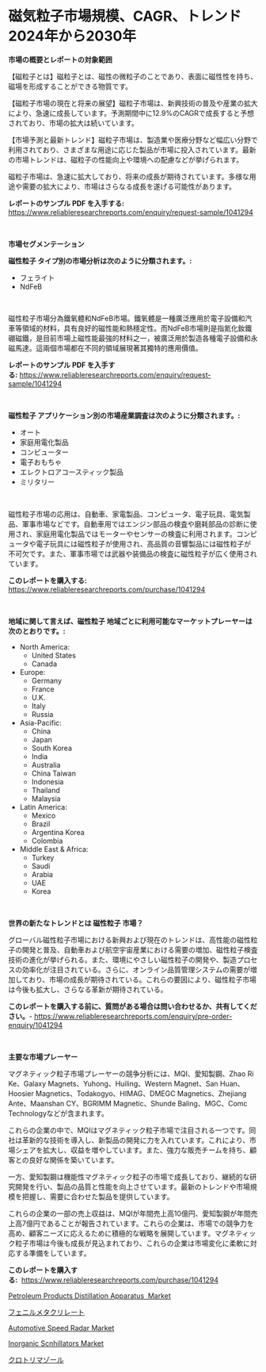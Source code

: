 <p><h1>磁気粒子市場規模、CAGR、トレンド 2024年から2030年</h1></p><p><strong>市場の概要とレポートの対象範囲</strong></p>
<p><p>【磁粒子とは】磁粒子とは、磁性の微粒子のことであり、表面に磁性性を持ち、磁場を形成することができる物質です。</p><p>【磁粒子市場の現在と将来の展望】磁粒子市場は、新興技術の普及や産業の拡大により、急速に成長しています。予測期間中に12.9%のCAGRで成長すると予想されており、市場の拡大は続いています。</p><p>【市場予測と最新トレンド】磁粒子市場は、製造業や医療分野など幅広い分野で利用されており、さまざまな用途に応じた製品が市場に投入されています。最新の市場トレンドは、磁粒子の性能向上や環境への配慮などが挙げられます。</p><p>磁粒子市場は、急速に拡大しており、将来の成長が期待されています。多様な用途や需要の拡大により、市場はさらなる成長を遂げる可能性があります。</p></p>
<p><strong>レポートのサンプル PDF を入手する:</strong> <a href="https://www.reliableresearchreports.com/enquiry/request-sample/1041294">https://www.reliableresearchreports.com/enquiry/request-sample/1041294</a></p>
<p>&nbsp;</p>
<p><strong>市場セグメンテーション</strong></p>
<p><strong>磁性粒子 タイプ別の市場分析は次のように分類されます。:</strong></p>
<p><ul><li>フェライト</li><li>NdFeB</li></ul></p>
<p>&nbsp;</p>
<p><p>磁性粒子市場分為鐵氧體和NdFeB市場。鐵氧體是一種廣泛應用於電子設備和汽車等領域的材料，具有良好的磁性能和熱穩定性。而NdFeB市場則是指氮化釹鐵硼磁鐵，是目前市場上磁性能最強的材料之一，被廣泛用於製造各種電子設備和永磁馬達。這兩個市場都在不同的領域展現著其獨特的應用價值。</p></p>
<p><strong>レポートのサンプル PDF を入手する:</strong>&nbsp;<a href="https://www.reliableresearchreports.com/enquiry/request-sample/1041294">https://www.reliableresearchreports.com/enquiry/request-sample/1041294</a></p>
<p>&nbsp;</p>
<p><strong> 磁性粒子 アプリケーション別の市場産業調査は次のように分類されます。:</strong></p>
<p><ul><li>オート</li><li>家庭用電化製品</li><li>コンピューター</li><li>電子おもちゃ</li><li>エレクトロアコースティック製品</li><li>ミリタリー</li></ul></p>
<p>&nbsp;</p>
<p><p>磁性粒子市場の応用は、自動車、家電製品、コンピュータ、電子玩具、電気製品、軍事市場などです。自動車用ではエンジン部品の検査や磨耗部品の診断に使用され、家庭用電化製品ではモーターやセンサーの検査に利用されます。コンピュータや電子玩具には磁性粒子が使用され、高品質の音響製品には磁性粒子が不可欠です。また、軍事市場では武器や装備品の検査に磁性粒子が広く使用されています。</p></p>
<p><strong>このレポートを購入する:</strong>&nbsp; <a href="https://www.reliableresearchreports.com/purchase/1041294">https://www.reliableresearchreports.com/purchase/1041294</a></p>
<p>&nbsp;</p>
<p><strong>地域に関して言えば、磁性粒子 地域ごとに利用可能なマーケットプレーヤーは次のとおりです。:</strong></p>
<p><ul>
    <li>
        North America:
        <ul>
            <li>United States</li>
            <li>Canada</li>
        </ul>
    </li>
    <li>
        Europe:
        <ul>
            <li>Germany</li>
            <li>France</li>
            <li>U.K.</li>
            <li>Italy</li>
            <li>Russia</li>
        </ul>
    </li>
    <li>
        Asia-Pacific:
        <ul>
            <li>China</li>
            <li>Japan</li>
            <li>South Korea</li>
            <li>India</li>
            <li>Australia</li>
            <li>China Taiwan</li>
            <li>Indonesia</li>
            <li>Thailand</li>
            <li>Malaysia</li>
        </ul>
    </li>
    <li>
        Latin America:
        <ul>
            <li>Mexico</li>
            <li>Brazil</li>
            <li>Argentina Korea</li>
            <li>Colombia</li>
        </ul>
    </li>
    <li>
        Middle East & Africa:
        <ul>
            <li>Turkey</li>
            <li>Saudi</li>
            <li>Arabia</li>
            <li>UAE</li>
            <li>Korea</li>
        </ul>
    </li>
    </ul></p>
<p>&nbsp;</p>
<p><strong>世界の新たなトレンドとは 磁性粒子 市場？</strong></p>
<p><p>グローバル磁性粒子市場における新興および現在のトレンドは、高性能の磁性粒子の開発と普及、自動車および航空宇宙産業における需要の増加、磁性粒子検査技術の進化が挙げられる。また、環境にやさしい磁性粒子の開発や、製造プロセスの効率化が注目されている。さらに、オンライン品質管理システムの需要が増加しており、市場の成長が期待されている。これらの要因により、磁性粒子市場は今後も拡大し、さらなる革新が期待されている。</p></p>
<p><strong>このレポートを購入する前に、質問がある場合は問い合わせるか、共有してください。</strong>- <a href="https://www.reliableresearchreports.com/enquiry/pre-order-enquiry/1041294">https://www.reliableresearchreports.com/enquiry/pre-order-enquiry/1041294</a></p>
<p>&nbsp;</p>
<p><strong>主要な市場プレーヤー</strong></p>
<p><p>マグネティック粒子市場プレーヤーの競争分析には、MQI、愛知製鋼、Zhao Ri Ke、Galaxy Magnets、Yuhong、Huiling、Western Magnet、San Huan、Hoosier Magnetics、Todakogyo、HIMAG、DMEGC Magnetics、Zhejiang Ante、Maanshan CY、BGRIMM Magnetic、Shunde Baling、MGC、Comc Technologyなどが含まれます。</p><p>これらの企業の中で、MQIはマグネティック粒子市場で注目される一つです。同社は革新的な技術を導入し、新製品の開発に力を入れています。これにより、市場シェアを拡大し、収益を増やしています。また、強力な販売チームを持ち、顧客との良好な関係を築いています。</p><p>一方、愛知製鋼は機能性マグネティック粒子の市場で成長しており、継続的な研究開発を行い、製品の品質と性能を向上させています。最新のトレンドや市場規模を把握し、需要に合わせた製品を提供しています。</p><p>これらの企業の一部の売上収益は、MQIが年間売上高10億円、愛知製鋼が年間売上高7億円であることが報告されています。これらの企業は、市場での競争力を高め、顧客ニーズに応えるために積極的な戦略を展開しています。マグネティック粒子市場は今後も成長が見込まれており、これらの企業は市場変化に柔軟に対応する準備をしています。</p></p>
<p><strong>このレポートを購入する:</strong>&nbsp;&nbsp;<a href="https://www.reliableresearchreports.com/purchase/1041294">https://www.reliableresearchreports.com/purchase/1041294</a></p>
<p><p><a href="https://issuu.com/reportprime-2/docs/petroleum-products-distillation-apparatus-market-s">Petroleum Products Distillation Apparatus  Market</a></p><p><a href="https://github.com/lababdou/Market-Research-Report-List-2/blob/main/3384667188707.md">フェニルメタクリレート</a></p><p><a href="https://github.com/prosalinda88/Market-Research-Report-List-3/blob/main/automotive-speed-radar-market.md">Automotive Speed Radar Market</a></p><p><a href="https://iodized-pantydraco-05c.notion.site/Inorganic-Scnhillators-Market-Insights-Market-Players-and-Forecast-Till-2031-df3918c8467443a6b7173a6687c94612">Inorganic Scnhillators Market</a></p><p><a href="https://github.com/bevdtkn4419963/Market-Research-Report-List-1/blob/main/5137059188708.md">クロトリマゾール</a></p></p>